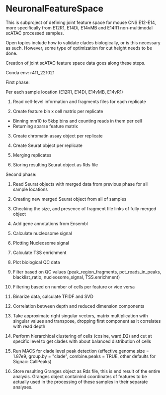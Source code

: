 # NeuronalFeatureSpace

This is subproject of defining joint feature space for mouse CNS E12-E14, more specifically from E12R1, E14Di, E14vMB and E14R1 non-multimodal scATAC processed samples.

Open topics include how to validate clades biologically, or is this necessary as such. However, some type of optimization for cut height needs to be done.


Creation of joint scATAC feature space data goes along these steps.

Conda env: r411_221021

First phase:

Per each sample location (E12R1, E14DI, E14vMB, E14vR1)

1) Read cell-level information and fragments files for each replicate

2) Create feature bin x cell matrix per replicate
  - Binning mm10 to 5kbp bins and counting reads in them per cell
  - Returning sparse feature matrix 

3) Create chromatin assay object per replicate

4) Create Seurat object per replicate

5) Merging replicates

7) Storing resulting Seurat object as Rds file


Second phase:

1) Read Seurat objects with merged data from previous phase for all sample locations

2) Creating new merged Seurat object from all of samples

3) Checking the size, and presence of fragment file links of fully merged object

4) Add gene annotations from Ensembl

5) Calculate nucleosome signal

6) Plotting Nucleosome signal

7) Calculate TSS enrichment

8) Plot biological QC data

9) Filter based on QC values (peak_region_fragments, pct_reads_in_peaks, blacklist_ratio, nucleosome_signal, TSS.enrichment)

10) Filtering based on number of cells per feature or vice versa

11) Binarize data, calculate TFIDF and SVD

12) Correlation between depth and reduced dimension components

13) Take approximate right singular vectors, matrix multiplication with singular values and transpose, dropping first component as it correlates with read depth

14) Perform hierarchical clustering of cells (cosine, ward.D2) and cut at specific level to get clades with about balanced distribution of cells

15) Run MACS for clade level peak detection (effective.genome.size = 1.87e9, group.by = "clade", combine.peaks = TRUE, other defaults for Signac::CallPeaks)

16) Store resulting Granges object as Rds file, this is end result of the entire analysis. Granges object containind coordinates of features to be actually used in the processing of these samples in their separate analyses.
